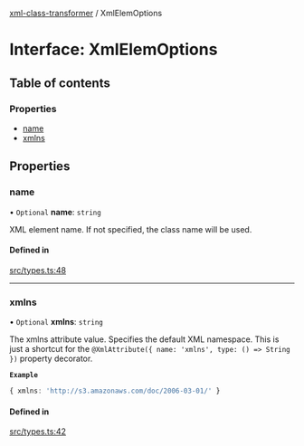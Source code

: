 [xml-class-transformer](../README.md) / XmlElemOptions

# Interface: XmlElemOptions

## Table of contents

### Properties

- [name](XmlElemOptions.md#name)
- [xmlns](XmlElemOptions.md#xmlns)

## Properties

### name

• `Optional` **name**: `string`

XML element name.
If not specified, the class name will be used.

#### Defined in

[src/types.ts:48](https://github.com/Edgar-P-yan/xml-class-transformer/blob/6a2ed5e/src/types.ts#L48)

___

### xmlns

• `Optional` **xmlns**: `string`

The xmlns attribute value. Specifies the default XML namespace.
This is just a shortcut for the `@XmlAttribute({ name: 'xmlns', type: () => String })` property decorator.

**`Example`**

```ts
{ xmlns: 'http://s3.amazonaws.com/doc/2006-03-01/' }
```

#### Defined in

[src/types.ts:42](https://github.com/Edgar-P-yan/xml-class-transformer/blob/6a2ed5e/src/types.ts#L42)

